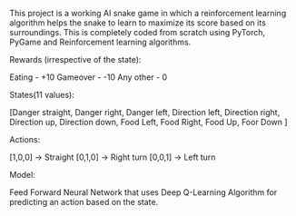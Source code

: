 This project is a working AI snake game in which a reinforcement learning algorithm helps the snake to learn to maximize its score based on its surroundings.
This is completely coded from scratch using PyTorch, PyGame and Reinforcement learning algorithms.

Rewards (irrespective of the state):

Eating  - +10
Gameover - -10
Any other - 0

States(11 values):

[Danger straight,
Danger right,
Danger left,
Direction left,
Direction right,
Direction up,
Direction down,
Food Left,
Food Right,
Food Up,
Foor Down
]

Actions:

[1,0,0] -> Straight
[0,1,0] -> Right turn
[0,0,1] -> Left turn

Model:

Feed Forward Neural Network that uses Deep Q-Learning Algorithm for predicting an action based on the state.

